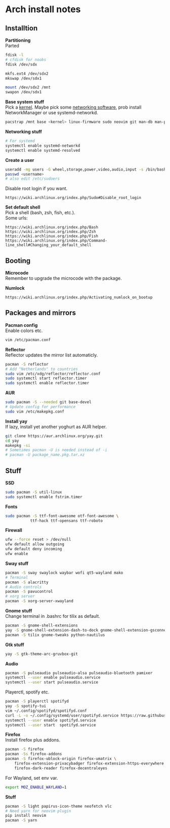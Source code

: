 # Arch install notes

## Installtion
**Partitioning**  
Parted
```bash
fdisk -l
# cfdisk for noobs
fdisk /dev/sdx

mkfs.ext4 /dev/sdx2
mkswap /dev/sdx1

mount /dev/sdx2 /mnt
swapon /dev/sdx1
```

**Base system stuff**  
Pick a [kernel](https://wiki.archlinux.org/index.php/Kernel).
Maybe pick some [networking software](https://wiki.archlinux.org/index.php/Network_configuration#Network_managers), prob install NetworkManager or use systemd-networkd.
```bash
pacstrap /mnt base <kernel> linux-firmware sudo neovim git man-db man-pages
```

**Networking stuff**  
```bash
# For systemd
systemctl enable systemd-networkd
systemctl enable systemd-resolved
```

**Create a user**  
```bash
useradd -mg users -G wheel,storage,power,video,audio,input -s /bin/bash <username>
passwd <username>
# also edit /etc/sudoers
```
Disable root login if you want.
```https
https://wiki.archlinux.org/index.php/Sudo#Disable_root_login
```

**Set default shell**  
Pick a shell (bash, zsh, fish, etc.).  
Some urls:
```https
https://wiki.archlinux.org/index.php/Bash
https://wiki.archlinux.org/index.php/Zsh
https://wiki.archlinux.org/index.php/Fish
https://wiki.archlinux.org/index.php/Command-line_shell#Changing_your_default_shell
```

## Booting
**Microcode**  
Remember to upgrade the microcode with the package.

**Numlock**
```https
https://wiki.archlinux.org/index.php/Activating_numlock_on_bootup
```

## Packages and mirrors
**Pacman config**  
Enable colors etc.
```bash
vim /etc/pacman.conf
```

**Reflector**  
Reflector updates the mirror list automaticly.   
```bash
pacman -S reflector
# Add "Netherlands" to countries
sudo vim /etc/xdg/reflector/reflector.conf
sudo systemctl start reflector.timer
sudo systemctl enable reflector.timer
```

**AUR**  
```bash
sudo pacman -S --needed git base-devel
# Update config for performance
sudo vim /etc/makepkg.conf
```

**Install yay**  
If lazy, install yet another yoghurt as AUR helper.  
```bash
git clone https://aur.archlinux.org/yay.git
cd yay
makepkg -si
# Sometimes pacman -U is needed instead of -i
# pacman -U package_name.pkg.tar.xz
```

## Stuff
**SSD**  
```bash
sudo pacman -S util-linux
sudo systemctl enable fstrim.timer
```

**Fonts**  
```bash
sudo pacman -S ttf-font-awesome otf-font-awesome \
	       ttf-hack ttf-opensans ttf-roboto
```

**Firewall**  
```bash
ufw --force reset > /dev/null
ufw default allow outgoing
ufw default deny incoming
ufw enable
```

**Sway stuff**  
```bash
pacman -S sway swaylock waybar wofi qt5-wayland mako
# Terminal
pacman -S alacritty
# Audio controls
pacman -S pavucontrol
# xorg server
pacman -S xorg-server-xwayland
```

**Gnome stuff**  
Change terminal in .bashrc for tilix as default.
```bash
pacman -S gnome-shell-extensions
yay -S gnome-shell-extension-dash-to-dock gnome-shell-extension-gsconnect
pacman -S tilix gnome-tweaks python-nautilus
```

**Gtk stuff**  
```bash
yay -S gtk-theme-arc-gruvbox-git
```

**Audio**  
```bash
pacman -S pulseaudio pulseaudio-alsa pulseaudio-bluetooth pamixer
systemctl --user enable pulseaudio.service
systemctl --user start pulseaudio.service
```

Playerctl, spotify etc.
```bash
pacman -S playerctl spotifyd
yay -S spotify-tui
vim ~/.config/spotifyd/spotifyd.conf
curl -L -o ~/.config/systemd/user/spotifyd.service https://raw.githubusercontent.com/Spotifyd/spotifyd/master/contrib/spotifyd.service
systemctl --user enable spotifyd.service
systemctl --user start  spotifyd.service
```

**Firefox**  
Install firefox plus addons.  
```bash
pacman -S firefox
pacman -Ss firefox-addons
pacman -S firefox-ublock-origin firefox-umatrix \
    firefox-extension-privacybadger firefox-extension-https-everywhere \
    firefox-dark-reader firefox-decentraleyes
```
For Wayland, set env var.  
```bash
export MOZ_ENABLE_WAYLAND=1
```

**Stuff**  
```bash
pacman -S light papirus-icon-theme neofetch vlc
# Need yarn for neovim plugin
pip install neovim
pacman -S yarn 
```
